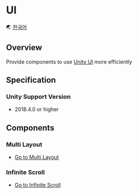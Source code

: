 # UI

🌏 [한국어](README.md)

## Overview

Provide components to use [Unity UI](https://docs.unity3d.com/Manual/com.unity.ugui.html) more efficiently

## Specification

### Unity Support Version

* 2018.4.0 or higher

## Components

### Multi Layout

* [Go to Multi Layout](MultiLayout/README.en.md)

### Infinite Scroll

* [Go to Infinite Scroll](InfiniteScroll/README.en.md)
